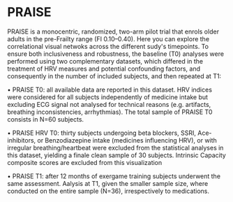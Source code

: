 # PRAISE
PRAISE is a monocentric, randomized, two-arm pilot trial that enrols older adults in the pre-Frailty range (FI 0.10–0.40).  Here you can explore the correlational visual netwoks across the different sudy's timepoints.
To ensure both inclusiveness and robustness, the baseline (T0) analyses were performed using two complementary datasets, which differed in the treatment of HRV measures and potential confounding factors, and consequently in the number of included subjects, and then repeated at T1:	

•	PRAISE T0: all available data are reported in this dataset. HRV indices were considered for all subjects independently of medicine intake but excluding ECG signal not analysed for technical reasons (e.g. artifacts, breathing inconsistencies, arrhythmias). The total sample of PRAISE T0 consists in N=60 subjects.

•	PRAISE HRV T0: thirty subjects undergoing beta blockers, SSRI, Ace-inhibitors, or Benzodiazepine intake (medicines influencing HRV), or with irregular breathing/heartbeat were excluded from the statistical analyses in this dataset, yielding a finale clean sample of 30 subjects. Intrinsic Capacity composite scores are excluded from this visualization

•	PRAISE T1: after 12 months of exergame training subjects underwent the same assessment. Aalysis at T1, given the smaller sample size, where conducted on the entire sample (N=36), irrespectively to medications. 
